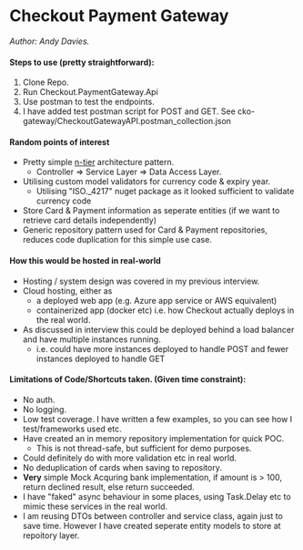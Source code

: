 # Checkout Payment Gateway
_Author: Andy Davies._

#### Steps to use (pretty straightforward):
1. Clone Repo.
2. Run Checkout.PaymentGateway.Api
3. Use postman to test the endpoints.
4. I have added test postman script for POST and GET. See cko-gateway/CheckoutGatewayAPI.postman_collection.json

#### Random points of interest
* Pretty simple [n-tier](https://docs.microsoft.com/en-us/azure/architecture/guide/architecture-styles/n-tier) architecture pattern.
  * Controller => Service Layer => Data Access Layer.
* Utilising custom model validators for currency code & expiry year.
  * Utilising "ISO.\_4217" nuget package as it looked sufficient to validate currency code
* Store Card & Payment information as seperate entities (if we want to retrieve card details independently)
* Generic repository pattern used for Card & Payment repositories, reduces code duplication for this simple use case.

#### How this would be hosted in real-world
* Hosting / system design was covered in my previous interview.
* Cloud hosting, either as
  * a deployed web app (e.g. Azure app service or AWS equivalent)
  * containerized app (docker etc) i.e. how Checkout actually deploys in the real world.
* As discussed in interview this could be deployed behind a load balancer and have multiple instances running.
  * i.e. could have more instances deployed to handle POST and fewer instances deployed to handle GET

#### Limitations of Code/Shortcuts taken. (Given time constraint):
* No auth.
* No logging.
* Low test coverage. I have written a few examples, so you can see how I test/frameworks used etc.
* Have created an in memory repository implementation for quick POC.
  * This is not thread-safe, but sufficient for demo purposes.
* Could definitely do with more validation etc in real world.
* No deduplication of cards when saving to repository.
* **Very** simple Mock Acquring bank implementation, if amount is > 100, return declined result, else return succeeded.
* I have "faked" async behaviour in some places, using Task.Delay etc to mimic these services in the real world.
* I am reusing DTOs between controller and service class, again just to save time. However I have created seperate entity models to store at repoitory layer.
